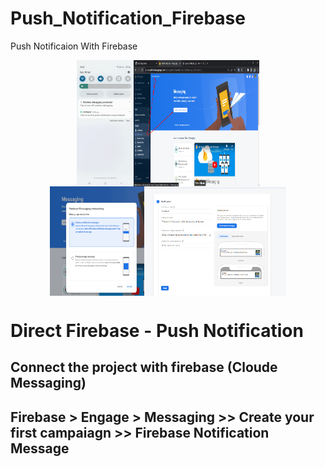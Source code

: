 # Push_Notification_Firebase
Push Notificaion With Firebase

<div style="display: flex; flex-wrap: wrap; justify-content: center;">
    <img src="/images/ss_one.jpg" alt="UI Design" style="width: 18%; height: auto;">
    <img src="/images/ss_two.png" alt="UI Design" style="width: 40%; height: auto;">
</div>

<div style="display: flex; flex-wrap: wrap; justify-content: center;">
    <img src="/images/ss_three.png" alt="UI Design" style="width: 30%; height: auto;">
    <img src="/images/ss_four.png" alt="UI Design" style="width: 45%; height: auto;">
</div>


# Direct Firebase - Push Notification
## Connect the project with firebase (Cloude Messaging)
## Firebase > Engage > Messaging >> Create your first campaiagn >> Firebase Notification Message

